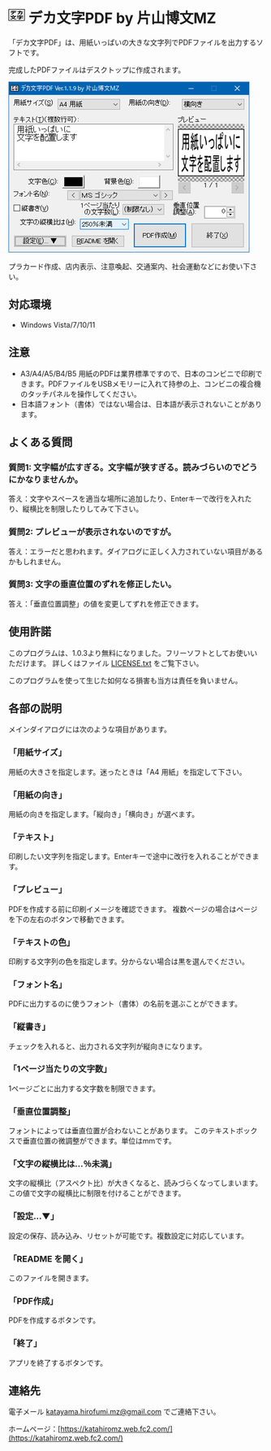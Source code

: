 # ![](img/DekaMoji-32x32.png "") デカ文字PDF by 片山博文MZ

「デカ文字PDF」は、用紙いっぱいの大きな文字列でPDFファイルを出力するソフトです。

完成したPDFファイルはデスクトップに作成されます。

<p>
	<img src="img/screenshot.png" alt="(スクリーンショット)" />
</p>

プラカード作成、店内表示、注意喚起、交通案内、社会運動などにお使い下さい。

## 対応環境

- Windows Vista/7/10/11

## 注意

- A3/A4/A5/B4/B5 用紙のPDFは業界標準ですので、日本のコンビニで印刷できます。PDFファイルをUSBメモリーに入れて持参の上、コンビニの複合機のタッチパネルを操作してください。
- 日本語フォント（書体）ではない場合は、日本語が表示されないことがあります。

## よくある質問

### 質問1: 文字幅が広すぎる。文字幅が狭すぎる。読みづらいのでどうにかなりませんか。

答え：文字やスペースを適当な場所に追加したり、Enterキーで改行を入れたり、縦横比を制限したりしてみて下さい。

### 質問2: プレビューが表示されないのですが。

答え：エラーだと思われます。ダイアログに正しく入力されていない項目があるかもしれません。

### 質問3: 文字の垂直位置のずれを修正したい。

答え：「垂直位置調整」の値を変更してずれを修正できます。

## 使用許諾

このプログラムは、1.0.3より無料になりました。フリーソフトとしてお使いいただけます。
詳しくはファイル [LICENSE.txt](LICENSE.txt) をご覧下さい。

このプログラムを使って生じた如何なる損害も当方は責任を負いません。

## 各部の説明

メインダイアログには次のような項目があります。

### 「用紙サイズ」

用紙の大きさを指定します。迷ったときは「A4 用紙」を指定して下さい。

### 「用紙の向き」

用紙の向きを指定します。「縦向き」「横向き」が選べます。

### 「テキスト」

印刷したい文字列を指定します。Enterキーで途中に改行を入れることができます。

### 「プレビュー」

PDFを作成する前に印刷イメージを確認できます。
複数ページの場合はページを下の左右のボタンで移動できます。

### 「テキストの色」

印刷する文字列の色を指定します。分からない場合は黒を選んでください。

### 「フォント名」

PDFに出力するのに使うフォント（書体）の名前を選ぶことができます。

### 「縦書き」

チェックを入れると、出力される文字列が縦向きになります。

### 「1ページ当たりの文字数」

1ページごとに出力する文字数を制限できます。

### 「垂直位置調整」

フォントによっては垂直位置が合わないことがあります。
このテキストボックスで垂直位置の微調整ができます。単位はmmです。

### 「文字の縦横比は...％未満」

文字の縦横比（アスペクト比）が大きくなると、読みづらくなってしまいます。
この値で文字の縦横比に制限を付けることができます。

### 「設定...▼」

設定の保存、読み込み、リセットが可能です。複数設定に対応しています。

### 「README を開く」

このファイルを開きます。

### 「PDF作成」

PDFを作成するボタンです。

### 「終了」

アプリを終了するボタンです。

## 連絡先

電子メール katayama.hirofumi.mz@gmail.com でご連絡下さい。

ホームページ：[https://katahiromz.web.fc2.com/](https://katahiromz.web.fc2.com/)
